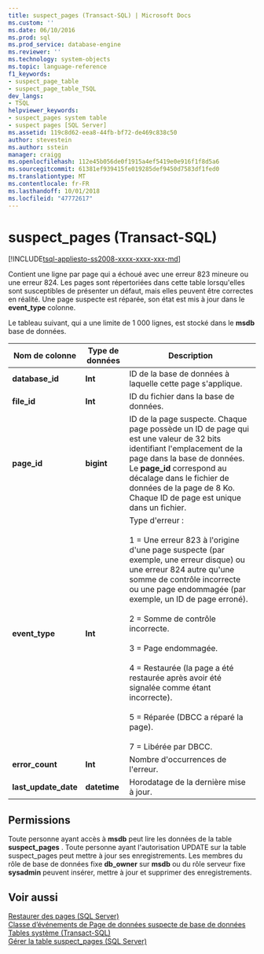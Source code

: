 ```yaml
---
title: suspect_pages (Transact-SQL) | Microsoft Docs
ms.custom: ''
ms.date: 06/10/2016
ms.prod: sql
ms.prod_service: database-engine
ms.reviewer: ''
ms.technology: system-objects
ms.topic: language-reference
f1_keywords:
- suspect_page_table
- suspect_page_table_TSQL
dev_langs:
- TSQL
helpviewer_keywords:
- suspect_pages system table
- suspect pages [SQL Server]
ms.assetid: 119c8d62-eea8-44fb-bf72-de469c838c50
author: stevestein
ms.author: sstein
manager: craigg
ms.openlocfilehash: 112e45b056de0f1915a4ef5419e0e916f1f8d5a6
ms.sourcegitcommit: 61381ef939415fe019285def9450d7583df1fed0
ms.translationtype: MT
ms.contentlocale: fr-FR
ms.lasthandoff: 10/01/2018
ms.locfileid: "47772617"
---
```

# <a name="suspectpages-transact-sql"></a>suspect_pages (Transact-SQL)
[!INCLUDE[tsql-appliesto-ss2008-xxxx-xxxx-xxx-md](../../includes/tsql-appliesto-ss2008-xxxx-xxxx-xxx-md.md)]

  Contient une ligne par page qui a échoué avec une erreur 823 mineure ou une erreur 824. Les pages sont répertoriées dans cette table lorsqu'elles sont susceptibles de présenter un défaut, mais elles peuvent être correctes en réalité. Une page suspecte est réparée, son état est mis à jour dans le **event_type** colonne.  
  
 Le tableau suivant, qui a une limite de 1 000 lignes, est stocké dans le **msdb** base de données.  
  
|Nom de colonne|Type de données|Description|  
|-----------------|---------------|-----------------|  
|**database_id**|**Int**|ID de la base de données à laquelle cette page s'applique.|  
|**file_id**|**Int**|ID du fichier dans la base de données.|  
|**page_id**|**bigint**|ID de la page suspecte. Chaque page possède un ID de page qui est une valeur de 32 bits identifiant l'emplacement de la page dans la base de données. Le **page_id** correspond au décalage dans le fichier de données de la page de 8 Ko. Chaque ID de page est unique dans un fichier.|  
|**event_type**|**Int**|Type d'erreur :<br /><br /> 1 = Une erreur 823 à l'origine d'une page suspecte (par exemple, une erreur disque) ou une erreur 824 autre qu'une somme de contrôle incorrecte ou une page endommagée (par exemple, un ID de page erroné).<br /><br /> 2 = Somme de contrôle incorrecte.<br /><br /> 3 = Page endommagée.<br /><br /> 4 = Restaurée (la page a été restaurée après avoir été signalée comme étant incorrecte).<br /><br /> 5 = Réparée (DBCC a réparé la page).<br /><br /> 7 = Libérée par DBCC.|  
|**error_count**|**Int**|Nombre d'occurrences de l'erreur.|  
|**last_update_date**|**datetime**|Horodatage de la dernière mise à jour.|  
  
## <a name="permissions"></a>Permissions  
 Toute personne ayant accès à **msdb** peut lire les données de la table **suspect_pages** . Toute personne ayant l'autorisation UPDATE sur la table suspect_pages peut mettre à jour ses enregistrements. Les membres du rôle de base de données fixe **db_owner** sur **msdb** ou du rôle serveur fixe **sysadmin** peuvent insérer, mettre à jour et supprimer des enregistrements.  
  
## <a name="see-also"></a>Voir aussi  
 [Restaurer des pages &#40;SQL Server&#41;](../../relational-databases/backup-restore/restore-pages-sql-server.md)   
 [Classe d’événements de Page de données suspecte de base de données](../../relational-databases/event-classes/database-suspect-data-page-event-class.md)   
 [Tables système &#40;Transact-SQL&#41;](../../relational-databases/system-tables/system-tables-transact-sql.md)   
 [Gérer la table suspect_pages &#40;SQL Server&#41;](../../relational-databases/backup-restore/manage-the-suspect-pages-table-sql-server.md)  
  
  
